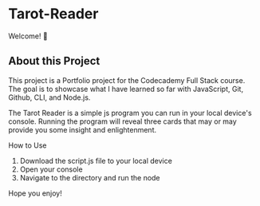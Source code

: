# Tarot-Reader
Welcome! 👋

About this Project
----
This project is a Portfolio project for the Codecademy Full Stack course. The goal is to showcase what I have learned so far with JavaScript, Git, Github, CLI, and Node.js.

The Tarot Reader is a simple js program you can run in your local device's console. Running the program will reveal three cards that may or may provide you some insight and enlightenment.

How to Use
1. Download the script.js file to your local device
2. Open your console
3. Navigate to the directory and run the node

Hope you enjoy!

